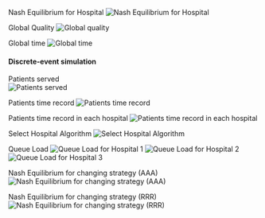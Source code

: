 Nash Equilibrium for Hospital
![Nash Equilibrium for Hospital](images/previous/Hospital%20Nash%20Equ.png)  

Global Quality
![Global quality](images/previous/Global%20Nash%20Equ.png)

Global time
![Global time](images/previous/Patient%20Inflow.png)

#### Discrete-event simulation  
Patients served  
![Patients served](images/previous/Served%20patients.png)

Patients time record
![Patients time record](images/previous/Patient%20time%20record.png)

Patients time record in each hospital
![Patients time record in each hospital](images/previous/Patient%20time%20record%20in%20each%20hospital.png)

Select Hospital Algorithm
![Select Hospital Algorithm](images/previous/Select%20Hospital%20Algorithm.png)

Queue Load
![Queue Load for Hospital 1](images/previous/Queue%20load%20for%20Hospital%201.png)
![Queue Load for Hospital 2](images/previous/Queue%20load%20for%20Hospital%202.png)
![Queue Load for Hospital 3](images/previous/Queue%20load%20for%20Hospital%203.png)

Nash Equilibrium for changing strategy (AAA)
![Nash Equilibrium for changing strategy (AAA)](images/previous/Nash%20Equ%20from%20AAA.png)

Nash Equilibrium for changing strategy (RRR)
![Nash Equilibrium for changing strategy (RRR)](images/previous/Nash%20Equ%20from%20RRR.png)
